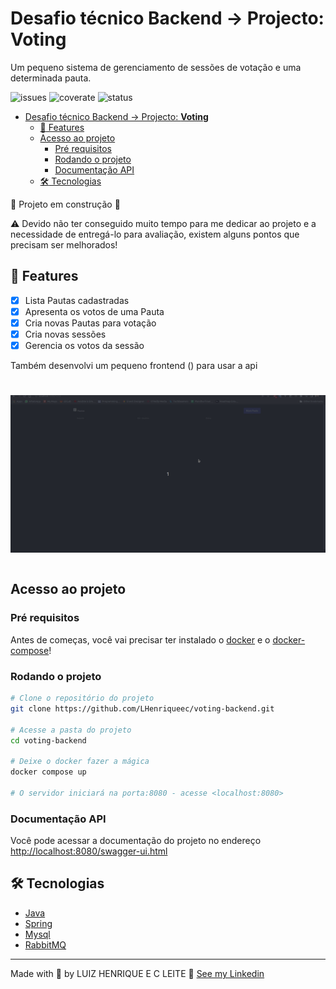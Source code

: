 # Desafio técnico Backend -> Projecto: **Voting**
Um pequeno sistema de gerenciamento de sessões de votação e uma determinada pauta.

![issues](https://img.shields.io/github/issues/LHenriqueec/voting-backend)
![coverate](https://img.shields.io/badge/coverage-60%25-yellowgreen)
![status](https://img.shields.io/badge/status-em%20desenvolvimento-orange)

- [Desafio técnico Backend -> Projecto: **Voting**](#desafio-técnico-backend---projecto-voting)
  - [:hammer: Features](#hammer-features)
  - [Acesso ao projeto](#acesso-ao-projeto)
    - [Pré requisitos](#pré-requisitos)
    - [Rodando o projeto](#rodando-o-projeto)
    - [Documentação API](#documentação-api)
  - [:hammer_and_wrench: Tecnologias](#hammer_and_wrench-tecnologias)

:construction: Projeto em construção :construction: 

:warning: Devido não ter conseguido muito tempo para me dedicar ao projeto e a necessidade de entregá-lo para avaliação, existem alguns pontos que precisam ser melhorados!

## :hammer: Features
- [x] Lista Pautas cadastradas
- [x] Apresenta os votos de uma Pauta
- [x] Cria novas Pautas para votação
- [x] Cria novas sessões
- [x] Gerencia os votos da sessão

Também desenvolvi um pequeno frontend () para usar a api
<h1 align="center">
  <img src="./frontend.gif"></img>
<h1>

## Acesso ao projeto
### Pré requisitos
Antes de começas, você vai precisar ter instalado o [docker](https://docs.docker.com/get-docker/) e o [docker-compose](https://docs.docker.com/compose/install/)!

### Rodando o projeto
```bash
# Clone o repositório do projeto
git clone https://github.com/LHenriqueec/voting-backend.git

# Acesse a pasta do projeto
cd voting-backend

# Deixe o docker fazer a mágica
docker compose up

# O servidor iniciará na porta:8080 - acesse <localhost:8080>
```

### Documentação API
Você pode acessar a documentação do projeto no endereço [http://localhost:8080/swagger-ui.html](http://localhost:8080/swagger-ui.html)

## :hammer_and_wrench: Tecnologias
- [Java](https://www.oracle.com/java/technologies/downloads/)
- [Spring](https://spring.io/)
- [Mysql](https://www.mysql.com/)
- [RabbitMQ](https://www.rabbitmq.com/)

---
Made with :orange_heart: by LUIZ HENRIQUE E C LEITE :wave: [See my Linkedin](https://www.linkedin.com/in/lhenriqueec/)